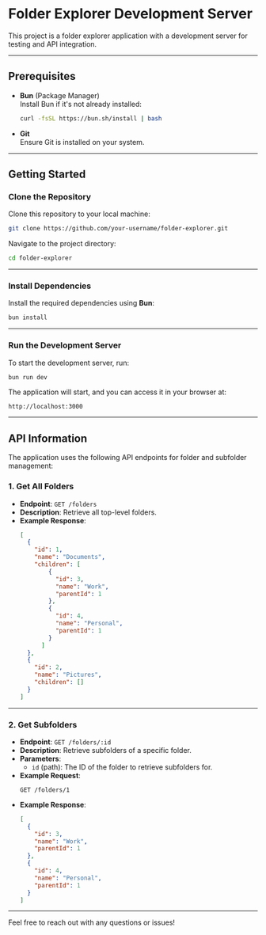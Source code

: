 
# Folder Explorer Development Server

This project is a folder explorer application with a development server for testing and API integration.

---

## Prerequisites

- **Bun** (Package Manager)  
  Install Bun if it's not already installed:
  ```bash
  curl -fsSL https://bun.sh/install | bash
  ```

- **Git**  
  Ensure Git is installed on your system.

---

## Getting Started

### Clone the Repository

Clone this repository to your local machine:

```bash
git clone https://github.com/your-username/folder-explorer.git
```

Navigate to the project directory:

```bash
cd folder-explorer
```

---

### Install Dependencies

Install the required dependencies using **Bun**:

```bash
bun install
```

---

### Run the Development Server

To start the development server, run:

```bash
bun run dev
```

The application will start, and you can access it in your browser at:

```
http://localhost:3000
```

---

## API Information

The application uses the following API endpoints for folder and subfolder management:

### 1. **Get All Folders**

- **Endpoint**: `GET /folders`
- **Description**: Retrieve all top-level folders.
- **Example Response**:
  ```json
  [
    {
      "id": 1,
      "name": "Documents",
      "children": [
          {
            "id": 3,
            "name": "Work",
            "parentId": 1
          },
          {
            "id": 4,
            "name": "Personal",
            "parentId": 1
          }
        ]
    },
    {
      "id": 2,
      "name": "Pictures",
      "children": []
    }
  ]
  ```

---

### 2. **Get Subfolders**

- **Endpoint**: `GET /folders/:id`
- **Description**: Retrieve subfolders of a specific folder.
- **Parameters**:
  - `id` (path): The ID of the folder to retrieve subfolders for.
- **Example Request**:
  ```
  GET /folders/1
  ```
- **Example Response**:
  ```json
  [
    {
      "id": 3,
      "name": "Work",
      "parentId": 1
    },
    {
      "id": 4,
      "name": "Personal",
      "parentId": 1
    }
  ]
  ```

---

Feel free to reach out with any questions or issues!
